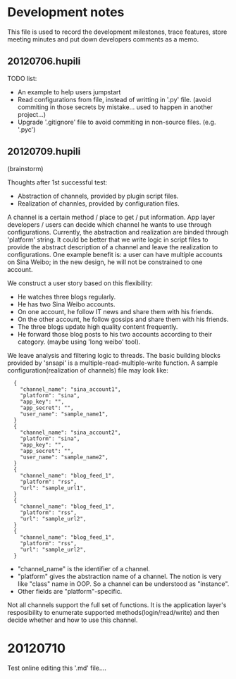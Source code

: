 Development notes
====

This file is used to record the development 
milestones, trace features, store meeting 
minutes and put down developers comments as a memo. 

20120706.hupili
----

TODO list:
   * An example to help users jumpstart
   * Read configurations from file, instead of writting in '.py' file. 
   (avoid commiting in those secrets by mistake...
   used to happen in another project...)
   * Upgrade '.gitignore' file to avoid commiting in 
   non-source files. (e.g. '.pyc')

20120709.hupili
----
(brainstorm)

Thoughts after 1st successful test:
   * Abstraction of channels, provided by plugin script files. 
   * Realization of channles, provided by configuration files. 

A channel is a certain method / place to get / put information. 
App layer developers / users can decide which channel he wants to use
through configurations. 
Currently, the abstraction and realization are 
binded through 'platform' string. 
It could be better that we write logic in script files
to provide the abstract description of a channel
and leave the realization to configurations. 
One example benefit is: a user can have multiple 
accounts on Sina Weibo; in the new design, he will not 
be constrained to one account. 

We construct a user story based on this flexibility:
   * He watches three blogs regularly. 
   * He has two Sina Weibo accounts. 
   * On one account, he follow IT news and share 
   	 them with his friends. 
   * On the other account, he follow gossips
   	 and share them with his friends. 
   * The three blogs update high quality content frequently. 
   * He forward those blog posts to his two accounts
   	 according to their category. (maybe using 'long weibo' tool). 

We leave analysis and filtering logic to threads. 
The basic building blocks provided by 'snsapi' is 
a multiple-read-multiple-write function. 
A sample configuration(realization of channels)
file may look like:
```
  {
    "channel_name": "sina_account1", 
    "platform": "sina", 
    "app_key": "", 
    "app_secret": "",
    "user_name": "sample_name1",
  }
  {
    "channel_name": "sina_account2", 
    "platform": "sina", 
    "app_key": "", 
    "app_secret": "",
    "user_name": "sample_name2",
  }
  {
    "channel_name": "blog_feed_1", 
    "platform": "rss", 
    "url": "sample_url1",
  }
  {
    "channel_name": "blog_feed_1", 
    "platform": "rss", 
    "url": "sample_url2",
  }
  {
    "channel_name": "blog_feed_1", 
    "platform": "rss", 
    "url": "sample_url2",
  }
```
   * "channel_name" is the identifier of a channel. 
   * "platform" gives the abstraction name of a channel. 
   The notion is very like "class" name in OOP. 
   So a channel can be understood as "instance". 
   * Other fields are "platform"-specific. 

Not all channels support the full set of functions. 
It is the application layer's resposibility to enumerate 
supported methods(login/read/write) and then decide 
whether and how to use this channel. 

20120710
====

Test online editing this '.md' file....